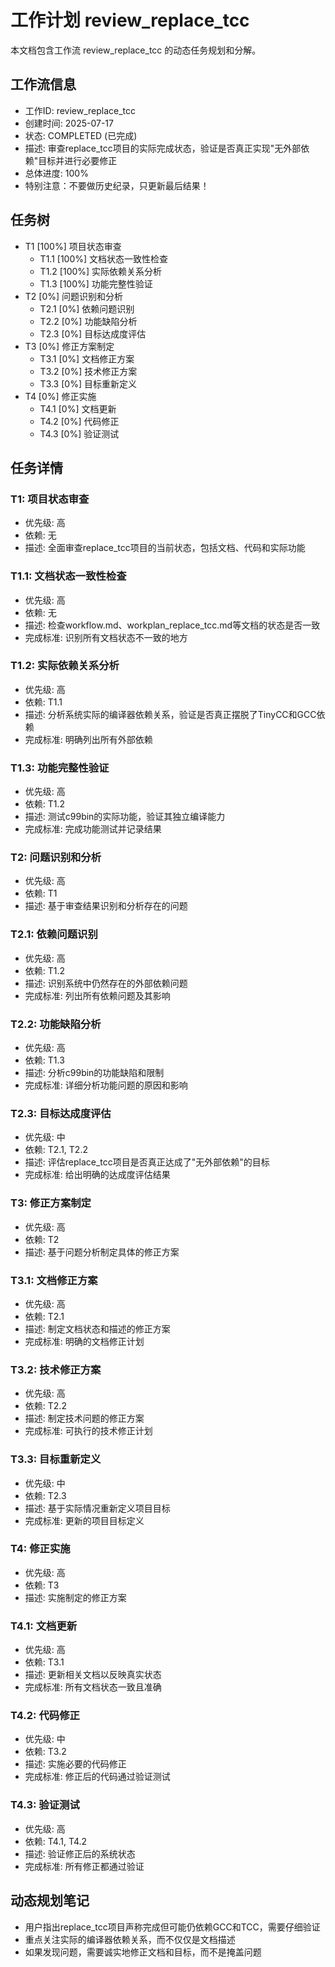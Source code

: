 # 工作计划 review_replace_tcc

本文档包含工作流 review_replace_tcc 的动态任务规划和分解。

## 工作流信息
- 工作ID: review_replace_tcc
- 创建时间: 2025-07-17
- 状态: COMPLETED (已完成)
- 描述: 审查replace_tcc项目的实际完成状态，验证是否真正实现"无外部依赖"目标并进行必要修正
- 总体进度: 100%
- 特别注意：不要做历史纪录，只更新最后结果！

## 任务树

- T1 [100%] 项目状态审查
  - T1.1 [100%] 文档状态一致性检查
  - T1.2 [100%] 实际依赖关系分析
  - T1.3 [100%] 功能完整性验证
- T2 [0%] 问题识别和分析
  - T2.1 [0%] 依赖问题识别
  - T2.2 [0%] 功能缺陷分析
  - T2.3 [0%] 目标达成度评估
- T3 [0%] 修正方案制定
  - T3.1 [0%] 文档修正方案
  - T3.2 [0%] 技术修正方案
  - T3.3 [0%] 目标重新定义
- T4 [0%] 修正实施
  - T4.1 [0%] 文档更新
  - T4.2 [0%] 代码修正
  - T4.3 [0%] 验证测试

## 任务详情

### T1: 项目状态审查
- 优先级: 高
- 依赖: 无
- 描述: 全面审查replace_tcc项目的当前状态，包括文档、代码和实际功能

### T1.1: 文档状态一致性检查
- 优先级: 高
- 依赖: 无
- 描述: 检查workflow.md、workplan_replace_tcc.md等文档的状态是否一致
- 完成标准: 识别所有文档状态不一致的地方

### T1.2: 实际依赖关系分析
- 优先级: 高
- 依赖: T1.1
- 描述: 分析系统实际的编译器依赖关系，验证是否真正摆脱了TinyCC和GCC依赖
- 完成标准: 明确列出所有外部依赖

### T1.3: 功能完整性验证
- 优先级: 高
- 依赖: T1.2
- 描述: 测试c99bin的实际功能，验证其独立编译能力
- 完成标准: 完成功能测试并记录结果

### T2: 问题识别和分析
- 优先级: 高
- 依赖: T1
- 描述: 基于审查结果识别和分析存在的问题

### T2.1: 依赖问题识别
- 优先级: 高
- 依赖: T1.2
- 描述: 识别系统中仍然存在的外部依赖问题
- 完成标准: 列出所有依赖问题及其影响

### T2.2: 功能缺陷分析
- 优先级: 高
- 依赖: T1.3
- 描述: 分析c99bin的功能缺陷和限制
- 完成标准: 详细分析功能问题的原因和影响

### T2.3: 目标达成度评估
- 优先级: 中
- 依赖: T2.1, T2.2
- 描述: 评估replace_tcc项目是否真正达成了"无外部依赖"的目标
- 完成标准: 给出明确的达成度评估结果

### T3: 修正方案制定
- 优先级: 高
- 依赖: T2
- 描述: 基于问题分析制定具体的修正方案

### T3.1: 文档修正方案
- 优先级: 高
- 依赖: T2.1
- 描述: 制定文档状态和描述的修正方案
- 完成标准: 明确的文档修正计划

### T3.2: 技术修正方案
- 优先级: 高
- 依赖: T2.2
- 描述: 制定技术问题的修正方案
- 完成标准: 可执行的技术修正计划

### T3.3: 目标重新定义
- 优先级: 中
- 依赖: T2.3
- 描述: 基于实际情况重新定义项目目标
- 完成标准: 更新的项目目标定义

### T4: 修正实施
- 优先级: 高
- 依赖: T3
- 描述: 实施制定的修正方案

### T4.1: 文档更新
- 优先级: 高
- 依赖: T3.1
- 描述: 更新相关文档以反映真实状态
- 完成标准: 所有文档状态一致且准确

### T4.2: 代码修正
- 优先级: 中
- 依赖: T3.2
- 描述: 实施必要的代码修正
- 完成标准: 修正后的代码通过验证测试

### T4.3: 验证测试
- 优先级: 高
- 依赖: T4.1, T4.2
- 描述: 验证修正后的系统状态
- 完成标准: 所有修正都通过验证

## 动态规划笔记

- 用户指出replace_tcc项目声称完成但可能仍依赖GCC和TCC，需要仔细验证
- 重点关注实际的编译器依赖关系，而不仅仅是文档描述
- 如果发现问题，需要诚实地修正文档和目标，而不是掩盖问题
